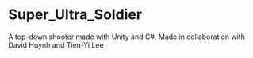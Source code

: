 # Super_Ultra_Soldier
A top-down shooter made with Unity and C#. Made in collaboration with David Huynh and Tien-Yi Lee
